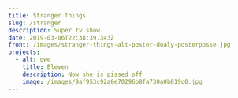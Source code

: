 ```yaml
---
title: Stranger Things
slug: /stranger
description: Super tv show
date: 2019-03-06T22:38:39.343Z
front: /images/stranger-things-alt-poster-doaly-posterposse.jpg
projects:
  - alt: qwe
    title: Eleven
    description: Now she is pissed off
    image: /images/9af953c92a8e70296b8fa730a0b819c0.jpg
---
```


